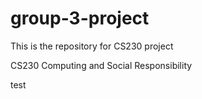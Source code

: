 # group-3-project
This is the repository for CS230 project 


CS230 Computing and Social Responsibility 

test